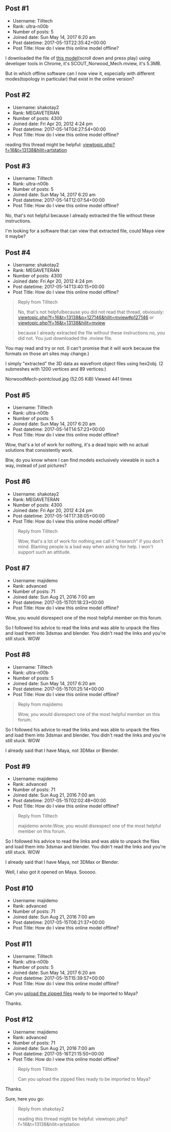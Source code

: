 ## Post #1
- Username: Tilltech
- Rank: ultra-n00b
- Number of posts: 5
- Joined date: Sun May 14, 2017 6:20 am
- Post datetime: 2017-05-13T22:35:42+00:00
- Post Title: How do I view this online model offline?

I downloaded the file of [this model](https://www.artstation.com/artwork/3LBbA)(scroll down and press play) using developer tools in Chrome, it's SCOUT_Norwood_Mech.mview, it's 5.3MB.

But in which offline software can I now view it, especially with different modes(topology in particular) that exist in the online version?
## Post #2
- Username: shakotay2
- Rank: MEGAVETERAN
- Number of posts: 4300
- Joined date: Fri Apr 20, 2012 4:24 pm
- Post datetime: 2017-05-14T04:27:54+00:00
- Post Title: How do I view this online model offline?

reading this thread might be helpful: [viewtopic.php?f=16&t=13138&hilit=artstation](http://forum.xentax.com/viewtopic.php?f=16&t=13138&hilit=artstation)
## Post #3
- Username: Tilltech
- Rank: ultra-n00b
- Number of posts: 5
- Joined date: Sun May 14, 2017 6:20 am
- Post datetime: 2017-05-14T12:07:54+00:00
- Post Title: How do I view this online model offline?

No, that's not helpful because I already extracted the file without these instructions.

I'm looking for a software that can view that extracted file, could Maya view it maybe?
## Post #4
- Username: shakotay2
- Rank: MEGAVETERAN
- Number of posts: 4300
- Joined date: Fri Apr 20, 2012 4:24 pm
- Post datetime: 2017-05-14T13:40:15+00:00
- Post Title: How do I view this online model offline?

> Reply from Tilltech
>
> No, that's not helpfulbecause you did not read that thread, obviously:
[viewtopic.php?f=16&t=13138&p=127146&hilit=mview#p127146](http://forum.xentax.com/viewtopic.php?f=16&t=13138&p=127146&hilit=mview#p127146)
or
[viewtopic.php?f=16&t=13138&hilit=mview](http://forum.xentax.com/viewtopic.php?f=16&t=13138&hilit=mview)

> because I already extracted the file without these instructions.no, you did not. You just downloaded the .mview file.

You may read and try or not. (I can't promise that it will work because the formats on those art sites may change.)

I simply "extracted" the 3D data as wavefront object files using hex2obj.
(2 submeshes with 1200 vertices and 89 vertices:)



NorwoodMech-pointcloud.jpg (52.05 KiB) Viewed 441 times
## Post #5
- Username: Tilltech
- Rank: ultra-n00b
- Number of posts: 5
- Joined date: Sun May 14, 2017 6:20 am
- Post datetime: 2017-05-14T14:57:23+00:00
- Post Title: How do I view this online model offline?

Wow, that's a lot of work for nothing, it's a dead topic with no actual solutions that consistently work.

Btw, do you know where I can find models exclusively viewable in such a way, instead of just pictures?
## Post #6
- Username: shakotay2
- Rank: MEGAVETERAN
- Number of posts: 4300
- Joined date: Fri Apr 20, 2012 4:24 pm
- Post datetime: 2017-05-14T17:38:05+00:00
- Post Title: How do I view this online model offline?

> Reply from Tilltech
>
> Wow, that's a lot of work for nothing,we call it "research" if you don't mind.
Blaming people is a bad way when asking for help. I won't support such an attitude.
## Post #7
- Username: majidemo
- Rank: advanced
- Number of posts: 71
- Joined date: Sun Aug 21, 2016 7:00 am
- Post datetime: 2017-05-15T01:18:23+00:00
- Post Title: How do I view this online model offline?

Wow, you would disrespect one of the most helpful member on this forum. 

So I followed his advice to read the links and was able to unpack the files and load them into 3dsmax and blender. You didn't read the links and you're still stuck. WOW
## Post #8
- Username: Tilltech
- Rank: ultra-n00b
- Number of posts: 5
- Joined date: Sun May 14, 2017 6:20 am
- Post datetime: 2017-05-15T01:25:14+00:00
- Post Title: How do I view this online model offline?

> Reply from majidemo
>
> Wow, you would disrespect one of the most helpful member on this forum. 

So I followed his advice to read the links and was able to unpack the files and load them into 3dsmax and blender. You didn't read the links and you're still stuck. WOW

I already said that I have Maya, not 3DMax or Blender.
## Post #9
- Username: majidemo
- Rank: advanced
- Number of posts: 71
- Joined date: Sun Aug 21, 2016 7:00 am
- Post datetime: 2017-05-15T02:02:48+00:00
- Post Title: How do I view this online model offline?

> Reply from Tilltech
>
> majidemo wrote:Wow, you would disrespect one of the most helpful member on this forum. 

So I followed his advice to read the links and was able to unpack the files and load them into 3dsmax and blender. You didn't read the links and you're still stuck. WOW

I already said that I have Maya, not 3DMax or Blender.

Well, I also got it opened on Maya. Sooooo.
## Post #10
- Username: majidemo
- Rank: advanced
- Number of posts: 71
- Joined date: Sun Aug 21, 2016 7:00 am
- Post datetime: 2017-05-15T06:21:37+00:00
- Post Title: How do I view this online model offline?


## Post #11
- Username: Tilltech
- Rank: ultra-n00b
- Number of posts: 5
- Joined date: Sun May 14, 2017 6:20 am
- Post datetime: 2017-05-15T15:39:57+00:00
- Post Title: How do I view this online model offline?

Can you [upload the zipped files](http://www.tinyupload.com/) ready to be imported to Maya?

Thanks.
## Post #12
- Username: majidemo
- Rank: advanced
- Number of posts: 71
- Joined date: Sun Aug 21, 2016 7:00 am
- Post datetime: 2017-05-16T21:15:50+00:00
- Post Title: How do I view this online model offline?

> Reply from Tilltech
>
> Can you upload the zipped files ready to be imported to Maya?

Thanks.

Sure, here you go:

> Reply from shakotay2
>
> reading this thread might be helpful: viewtopic.php?f=16&t=13138&hilit=artstation
